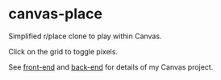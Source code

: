 # canvas-place

Simplified r/place clone to play within Canvas.

Click on the grid to toggle pixels.

See [front-end](https://www.github.com/maxcurzi/canvas) and
[back-end](https://www.github.com/maxcurzi/canvas-backend) for details of my
Canvas project.
